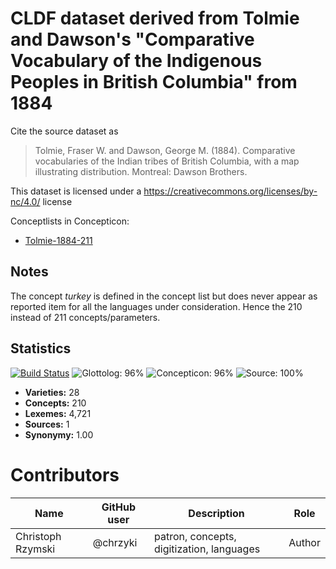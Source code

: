 # CLDF dataset derived from Tolmie and Dawson's "Comparative Vocabulary of the Indigenous Peoples in British Columbia" from 1884

Cite the source dataset as

> Tolmie, Fraser W. and Dawson, George M. (1884). Comparative vocabularies of the Indian tribes of British Columbia, with a map illustrating distribution. Montreal: Dawson Brothers.

This dataset is licensed under a https://creativecommons.org/licenses/by-nc/4.0/ license


Conceptlists in Concepticon:
- [Tolmie-1884-211](https://concepticon.clld.org/contributions/Tolmie-1884-211)
## Notes

The concept *turkey* is defined in the concept list but does never appear as reported item for all the languages under consideration. Hence the 210 instead of 211 concepts/parameters.


## Statistics


[![Build Status](https://travis-ci.org/lexibank/tolmiebritishcolumbia.svg?branch=master)](https://travis-ci.org/lexibank/tolmiebritishcolumbia)
![Glottolog: 96%](https://img.shields.io/badge/Glottolog-96%25-green.svg "Glottolog: 96%")
![Concepticon: 96%](https://img.shields.io/badge/Concepticon-96%25-green.svg "Concepticon: 96%")
![Source: 100%](https://img.shields.io/badge/Source-100%25-brightgreen.svg "Source: 100%")

- **Varieties:** 28
- **Concepts:** 210
- **Lexemes:** 4,721
- **Sources:** 1
- **Synonymy:** 1.00

# Contributors

Name               | GitHub user  | Description                                 | Role
---                | ---          | ---                                         | ---
Christoph Rzymski  | @chrzyki     | patron, concepts, digitization, languages   | Author



